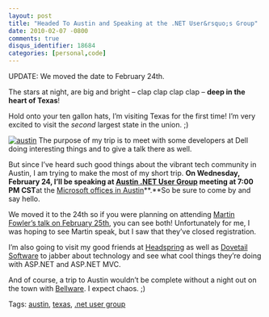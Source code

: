 ```yaml
---
layout: post
title: "Headed To Austin and Speaking at the .NET User&rsquo;s Group"
date: 2010-02-07 -0800
comments: true
disqus_identifier: 18684
categories: [personal,code]
---
```

UPDATE: We moved the date to February 24th.

The stars at night, are big and bright – clap clap clap clap – **deep in
the heart of Texas**!

Hold onto your ten gallon hats, I’m visiting Texas for the first time!
I’m very excited to visit the *second* largest state in the union. ;)

[![austin](http://haacked.com/images/haacked_com/WindowsLiveWriter/HeadedToAustinandSpeakinga.NETUsersGroup_12E13/austin_3.jpg "austin")](http://www.flickr.com/photos/shanepope/2661195611/ "Austin, Texas from Lady Bird Lake by Shane Pope - CC licensed")
The purpose of my trip is to meet with some developers at Dell doing
interesting things and to give a talk there as well.

But since I’ve heard such good things about the vibrant tech community
in Austin, I am trying to make the most of my short trip. **On
Wednesday, February 24, I’ll be speaking at [Austin .NET User
Group](http://adnug.org/ "Austin .NET User Group Website") meeting at
7:00 PM CST**at the [Microsoft offices in
Austin](http://www.microsoft.com/about/companyinformation/usaoffices/southcentral/austin.mspx "Microsoft Office in Austin")**.**So
be sure to come by and say hello.

We moved it to the 24th so if you were planning on attending [Martin
Fowler’s talk on February
25th](http://connect.thoughtworks.com/TechnologyForumAustin/ "Technology Forum Austin"),
you can see both! Unfortunately for me, I was hoping to see Martin
speak, but I saw that they’ve closed registration.

I’m also going to visit my good friends at
[Headspring](http://www.headspringsystems.com/ "Headspring") as well as
[Dovetail
Software](http://www.dovetailsoftware.com/ "Dovetail Software") to
jabber about technology and see what cool things they’re doing with
ASP.NET and ASP.NET MVC.

And of course, a trip to Austin wouldn’t be complete without a night out
on the town with
[Bellware](http://blog.scottbellware.com/ "Scott Bellware"). I expect
chaos. ;)

Tags: [austin](http://haacked.com/tags/austin/default.aspx),
[texas](http://haacked.com/tags/texas/default.aspx), [.net user
group](http://haacked.com/tags/.net+user+group/default.aspx)

